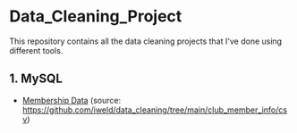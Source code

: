 # Data_Cleaning_Project
This repository contains all the data cleaning projects that I've done using different tools.
## 1. MySQL
- [Membership Data](SQL_Data_Cleaning_Project/SQL_Membership.sql) (source: https://github.com/iweld/data_cleaning/tree/main/club_member_info/csv)

